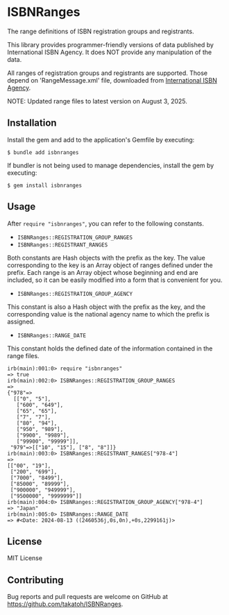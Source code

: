 # ISBNRanges

The range definitions of ISBN registration groups and registrants.

This library provides programmer-friendly versions of data published by International ISBN Agency. It does NOT provide any manipulation of the data.

All ranges of registration groups and registrants are supported.
Those depend on 'RangeMessage.xml' file, downloaded from [International ISBN Agency](https://www.isbn-international.org/range_file_generation).

NOTE: Updated range files to latest version on August 3, 2025.

## Installation

Install the gem and add to the application's Gemfile by executing:

    $ bundle add isbnranges

If bundler is not being used to manage dependencies, install the gem by executing:

    $ gem install isbnranges

## Usage

After `require "isbnranges"`, you can refer to the following constants.

- `ISBNRanges::REGISTRATION_GROUP_RANGES`
- `ISBNRanges::REGISTRANT_RANGES`

Both constants are Hash objects with the prefix as the key. The value corresponding to the key is an Array object of ranges defined under the prefix. Each range is an Array object whose beginning and end are included, so it can be easily modified into a form that is convenient for you.

- `ISBNRanges::REGISTRATION_GROUP_AGENCY`

This constant is also a Hash object with the prefix as the key, and the corresponding value is the national agency name to which the prefix is assigned.

- `ISBNRanges::RANGE_DATE`

This constant holds the defined date of the information contained in the range files.

    irb(main):001:0> require "isbnranges"
    => true
    irb(main):002:0> ISBNRanges::REGISTRATION_GROUP_RANGES
    =>
    {"978"=>
      [["0", "5"],
       ["600", "649"],
       ["65", "65"],
       ["7", "7"],
       ["80", "94"],
       ["950", "989"],
       ["9900", "9989"],
       ["99900", "99999"]],
     "979"=>[["10", "15"], ["8", "8"]]}
    irb(main):003:0> ISBNRanges::REGISTRANT_RANGES["978-4"]
    =>
    [["00", "19"],
     ["200", "699"],
     ["7000", "8499"],
     ["85000", "89999"],
     ["900000", "949999"],
     ["9500000", "9999999"]]
    irb(main):004:0> ISBNRanges::REGISTRATION_GROUP_AGENCY["978-4"]
    => "Japan"
    irb(main):005:0> ISBNRanges::RANGE_DATE
    => #<Date: 2024-08-13 ((2460536j,0s,0n),+0s,2299161j)>

## License

MIT License

## Contributing

Bug reports and pull requests are welcome on GitHub at https://github.com/takatoh/ISBNRanges.
